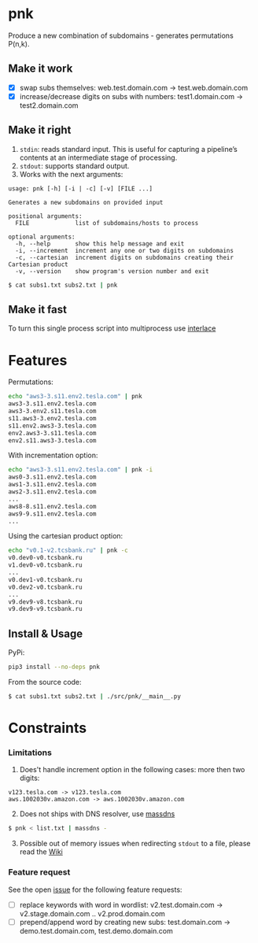 # pnk
Produce a new combination of subdomains - generates permutations P(n,k).

## Make it work
- [x] swap subs themselves: web.test.domain.com -> test.web.domain.com
- [x] increase/decrease digits on subs with numbers: test1.domain.com -> test2.domain.com

## Make it right
1. `stdin`: reads standard input. This is useful for capturing a pipeline’s contents at an intermediate stage of processing.
2. `stdout`: supports standard output.
3. Works with the next arguments:
```
usage: pnk [-h] [-i | -c] [-v] [FILE ...]

Generates a new subdomains on provided input

positional arguments:
  FILE             list of subdomains/hosts to process

optional arguments:
  -h, --help       show this help message and exit
  -i, --increment  increment any one or two digits on subdomains
  -c, --cartesian  increment digits on subdomains creating their Cartesian product
  -v, --version    show program's version number and exit
```
```bash
$ cat subs1.txt subs2.txt | pnk
```

## Make it fast
To turn this single process script into multiprocess use [interlace](https://github.com/codingo/Interlace)


# Features
Permutations:
```bash
echo "aws3-3.s11.env2.tesla.com" | pnk
aws3-3.s11.env2.tesla.com
aws3-3.env2.s11.tesla.com
s11.aws3-3.env2.tesla.com
s11.env2.aws3-3.tesla.com
env2.aws3-3.s11.tesla.com
env2.s11.aws3-3.tesla.com
```
With incrementation option:
```bash
echo "aws3-3.s11.env2.tesla.com" | pnk -i
aws0-3.s11.env2.tesla.com
aws1-3.s11.env2.tesla.com
aws2-3.s11.env2.tesla.com
...
aws8-8.s11.env2.tesla.com
aws9-9.s11.env2.tesla.com
...
```
Using the cartesian product option:
```bash
echo "v0.1-v2.tcsbank.ru" | pnk -c
v0.dev0-v0.tcsbank.ru
v1.dev0-v0.tcsbank.ru
...
v0.dev1-v0.tcsbank.ru
v0.dev2-v0.tcsbank.ru
...
v9.dev9-v8.tcsbank.ru
v9.dev9-v9.tcsbank.ru

```

## Install & Usage
PyPi:
```bash
pip3 install --no-deps pnk
```
From the source code:
```bash
$ cat subs1.txt subs2.txt | ./src/pnk/__main__.py
```

# Constraints
### Limitations
1. Does't handle increment option in the following cases: more then two digits:
```
v123.tesla.com -> v123.tesla.com
aws.1002030v.amazon.com -> aws.1002030v.amazon.com
```
2. Does not ships with DNS resolver, use [massdns](https://github.com/blechschmidt/massdns)
```bash
$ pnk < list.txt | massdns -
```
3. Possible out of memory issues when redirecting `stdout` to a file, please read the [Wiki](https://github.com/storenth/pnk/wiki)

### Feature request
See the open [issue](https://github.com/storenth/pnk/issues/1#issue-2080221058) for the following feature requests:
- [ ] replace keywords with word in wordlist: v2.test.domain.com -> v2.stage.domain.com .. v2.prod.domain.com
- [ ] prepend/append word by creating new subs: test.domain.com -> demo.test.domain.com, test.demo.domain.com
